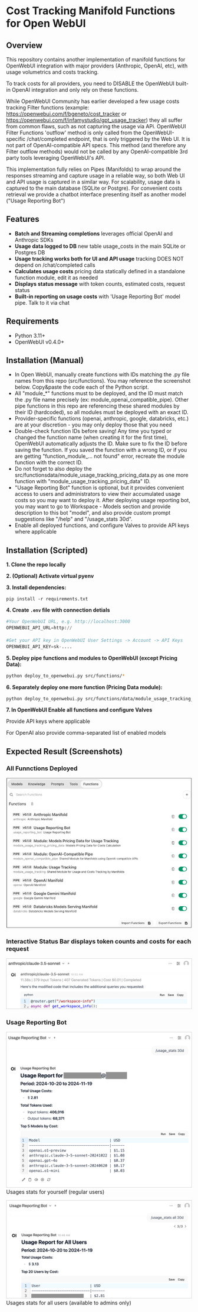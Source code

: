 # Cost Tracking Manifold Functions for Open WebUI

## Overview

This repository contains another implementation of manifold functions for OpenWebUI integration with major providers (Anthropic, OpenAI, etc), with usage volumetrics and costs tracking.

To track costs for all providers, you need to DISABLE the OpenWebUI built-in OpenAI integration and only rely on these functions.

While OpenWebUI Community has earlier developed a few usage costs tracking Filter functions (example: https://openwebui.com/f/bgeneto/cost_tracker or https://openwebui.com/f/infamystudio/gpt_usage_tracker) they all suffer from common flaws, such as not capturing the usage via APi. OpenWebUI Filter Functions 'outflow' method is only called from the OpenWebUI-specific /chat/completed endpoint, that is only triggered by the Web UI. It is not part of OpenAI-compatible API specs. This method (and therefore any Filter outflow methods) would not be called by any OpenAI-compatible 3rd party tools leveraging OpenWebUI's API.

This implementation fully relies on Pipes (Manifolds) to wrap around the responses streaming and capture usage in a reliable way, so both Web UI and API usage is captured in a similar way. For scalability, usage data is captured to the main database (SQLite or Postgre). For convenient costs retrieval we provide a chatbot interface presenting itself as another model ("Usage Reporting Bot")


## Features

- **Batch and Streaming completions** leverages official OpenAI and Anthropic SDKs
- **Usage data logged to DB** new table usage_costs in the main SQLite or Postgres DB
- **Usage tracking works both for UI and API usage** tracking DOES NOT depend on /chat/completed calls
- **Calculates usage costs** pricing data statically defined in a standalone function module, edit it as needed
- **Displays status message** with token counts, estimated costs, request status
- **Built-in reporting on usage costs** with 'Usage Reporting Bot' model pipe. Talk to it via chat

## Requirements

- Python 3.11+
- OpenWebUI v0.4.0+

## Installation (Manual)

- In Open WebUI, manually create functions with IDs matching the .py file names from this repo (src/functions). You may reference the screenshot below. Сopy&paste the code each of the Python script. 
- All "module_*" functions must to be deployed, and the ID must match the .py file name precisely (ex: module_openai_compatible_pipe). 
Other pipe functions in this repo are referencing these shared modules by their ID (hardcoded), so all modules must be deployed with an exact ID.
- Provider-specific functions (openai, anthropic, google, databricks, etc.) are at your discretion - you may only deploy those that you need
- Double-check function IDs before saving! Any time you typed or changed the function name (when creating it for the first time), OpenWebUI automatically adjusts the ID. Make sure to fix the ID before saving the function. If you saved the function with a wrong ID, or if you are getting "function_module_... not found" error, recreate the module function with the correct ID.
- Do not forget to also deploy the src/functionsdata/module_usage_tracking_pricing_data.py as one more function with  "module_usage_tracking_pricing_data" ID.
- "Usage Reporting Bot" function is optional, but it provides convenient access to users and administrators to view their accumulated usage costs so you may want to deploy it. After deploying usage reporting bot, you may want to go to Workspace - Models section and provide description to this bot "model", and also provide custom prompt suggestions like "/help" and "/usage_stats 30d". 
- Enable all deployed functions, and configure Valves to provide API keys where applicable 

## Installation (Scripted)

**1. Clone the repo locally**

**2. (Optional) Activate virtual pyenv**

**3. Install dependencies:**
   ```
   pip install -r requirements.txt
   ```

**4. Create `.env` file with connection detials**

   ```python
   #Your OpenWebUI URL, e.g. http://localhost:3000
   OPENWEBUI_API_URL=http:// 

   #Get your API key in OpenWebUI User Settings -> Account -> API Keys
   OPENWEBUI_API_KEY=sk-....  
   ```
   
**5. Deploy pipe functions and modules to OpenWebUI (except Pricing Data):**

   ```bash
   python deploy_to_openwebui.py src/functions/*
   ```
**6. Separately deploy one more function (Pricing Data module):**

   ```bash
   python deploy_to_openwebui.py src/functions/data/module_usage_tracking_pricing_data.py
   ```

**7. In OpenWebUI Enable all functions and configure Valves**
   
   Provide API keys where applicable
   
   For OpenAI also provide comma-separated list of enabled models


## **Expected Result (Screenshots)**

### All Funnctions Deployed

   ![Deployed Functions Screenshot](images/deployed_functions_screenshot.png)

### Interactive Status Bar displays token counts and costs for each request

   ![Usage Stats Status Bar](images/usage_stats_status_bar.png)

### Usage Reporting Bot

   ![Usage Reporting Bot](images/usage_reporting_bot_self.png)
   Usages stats for yourself (regular users)

   ![Usage Reporting Bot](images/usage_reporting_bot_all_users.png)
   Usages stats for all users (available to admins only)
